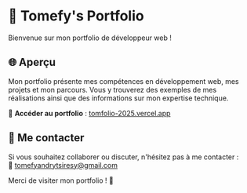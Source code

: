 # 🚀 Tomefy's Portfolio  

Bienvenue sur mon portfolio de développeur web !  

## 🌐 Aperçu  
Mon portfolio présente mes compétences en développement web, mes projets et mon parcours. Vous y trouverez des exemples de mes réalisations ainsi que des informations sur mon expertise technique.  

🔗 **Accéder au portfolio** : [tomfolio-2025.vercel.app](https://tomfolio-2025.vercel.app/)  

## 📩 Me contacter  
Si vous souhaitez collaborer ou discuter, n'hésitez pas à me contacter :  
📧 tomefyandrytsiresy@gmail.com  

Merci de visiter mon portfolio ! 🚀  
